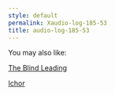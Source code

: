 ```yaml
---
style: default
permalink: Xaudio-log-185-53
title: audio-log-185-53
---
```

You may also like:

[The Blind Leading](http://scp-wiki.net/the-blind-leading)

[Ichor](http://scp-wiki.net/ichor)
